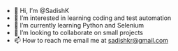 - 👋 Hi, I’m @SadishK
- 👀 I’m interested in learning coding and test automation
- 🌱 I’m currently learning Python and Selenium
- 💞️ I’m looking to collaborate on small projects
- 📫 How to reach me email me at sadishkr@gmail.com

<!---
SadishK/SadishK is a ✨ special ✨ repository because its `README.md` (this file) appears on your GitHub profile.
You can click the Preview link to take a look at your changes.
--->
